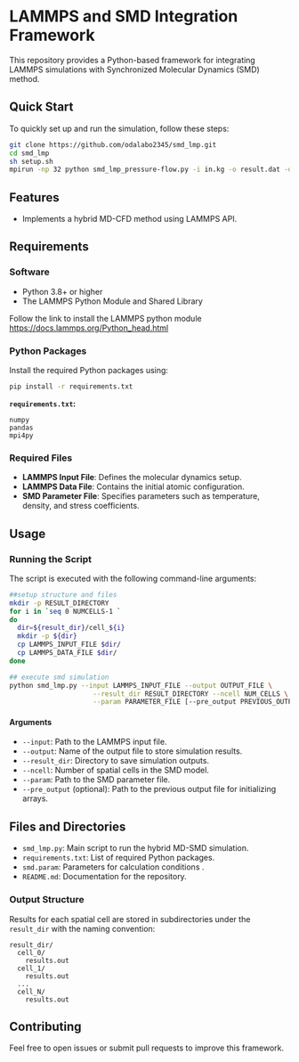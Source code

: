 # LAMMPS and SMD Integration Framework

This repository provides a Python-based framework for integrating LAMMPS simulations with Synchronized Molecular Dynamics (SMD) method. 

## Quick Start

To quickly set up and run the simulation, follow these steps:

```bash
git clone https://github.com/odalabo2345/smd_lmp.git
cd smd_lmp
sh setup.sh
mpirun -np 32 python smd_lmp_pressure-flow.py -i in.kg -o result.dat -d md_result -n 16 -p smd.param
```

## Features
- Implements a hybrid MD-CFD method using LAMMPS API.
  
## Requirements
### Software
- Python 3.8+ or higher
- The LAMMPS Python Module and Shared Library

Follow the link to install the LAMMPS python module
https://docs.lammps.org/Python_head.html

### Python Packages
Install the required Python packages using:

```bash
pip install -r requirements.txt
```

**`requirements.txt`:**
```
numpy
pandas
mpi4py
```

### Required Files
- **LAMMPS Input File**: Defines the molecular dynamics setup.
- **LAMMPS Data File**: Contains the initial atomic configuration.
- **SMD Parameter File**: Specifies parameters such as temperature, density, and stress coefficients.

## Usage
### Running the Script
The script is executed with the following command-line arguments:

```bash
##setup structure and files
mkdir -p RESULT_DIRECTORY
for i in `seq 0 NUMCELLS-1 `
do
  dir=${result_dir}/cell_${i}
  mkdir -p ${dir}
  cp LAMMPS_INPUT_FILE $dir/
  cp LAMMPS_DATA_FILE $dir/
done

## execute smd simulation
python smd_lmp.py --input LAMMPS_INPUT_FILE --output OUTPUT_FILE \
                     --result_dir RESULT_DIRECTORY --ncell NUM_CELLS \
                     --param PARAMETER_FILE [--pre_output PREVIOUS_OUTPUT]
```

#### Arguments
- `--input`: Path to the LAMMPS input file.
- `--output`: Name of the output file to store simulation results.
- `--result_dir`: Directory to save simulation outputs.
- `--ncell`: Number of spatial cells in the SMD model.
- `--param`: Path to the SMD parameter file.
- `--pre_output` (optional): Path to the previous output file for initializing arrays.


## Files and Directories
- `smd_lmp.py`: Main script to run the hybrid MD-SMD simulation.
- `requirements.txt`: List of required Python packages.
- `smd.param`: Parameters for calculation conditions .
- `README.md`: Documentation for the repository.

### Output Structure
Results for each spatial cell are stored in subdirectories under the `result_dir` with the naming convention:
```
result_dir/
  cell_0/
    results.out
  cell_1/
    results.out
  ...
  cell_N/
    results.out
```

## Contributing
Feel free to open issues or submit pull requests to improve this framework.

